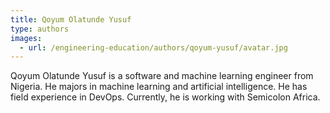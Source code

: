 ```yaml
---
title: Qoyum Olatunde Yusuf
type: authors
images:
  - url: /engineering-education/authors/qoyum-yusuf/avatar.jpg 
---
```

Qoyum Olatunde Yusuf is a software and machine learning engineer from Nigeria. He majors in machine learning and artificial intelligence. He has field experience in DevOps. Currently, he is working with Semicolon Africa.    
